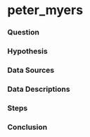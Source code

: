 # peter_myers

### Question



### Hypothesis



### Data Sources



### Data Descriptions



### Steps



### Conclusion




